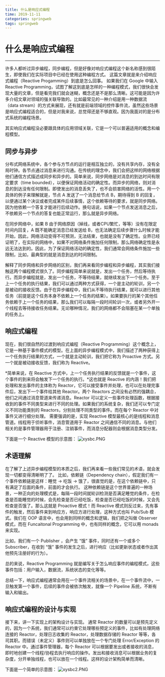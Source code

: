 ```yaml
---
title: 什么是响应式编程
time: 2019-11-11
categories: springweb
tags: springweb
---
```


# 什么是响应式编程
---
许多人都听过异步编程，同步编程，但是好像对响应式编程这个新名称感到很陌生，即使我们在实际项目中已经在使用这种编程方式。
这篇文章就是来介绍响应式编程（Reactive Progamming）到底是怎么回事。
如果我们在 Google 中输入 Reactive Programming，试图了解这到底是怎样的一种编程模式，我们很快会发现大量的文章，但是看完我们就会迷糊，概念还是不是那么清晰。这可能是因为许多介绍文章对领域的强关联导致的。比如最常见的一种介绍是用一种数据流（data stream）的方式来展现，还有就是前端领域的控件事件流，虽然这些场景是响应式编程适合的，但是对我来说，总觉得还是不够直观。因为我面对的是分布式系统的编程场景。

其实响应式编程没必要跟具体的应用领域关联，它是一个可以普遍适用的概念和编程模型。

## 同步与异步
分布式网络系统中，各个参与方节点的运行是相互独立的，没有共享内存，没有全局时钟。各节点通过消息来进行沟通。在传统的理念中，我们会把这样的网络根据他们通信方式描述成同步和异步的。简单来说，同步网络是对消息的到达时间有限定要求（time bounded），以便保证网络活动的确定性。而异步的网络，则对消息的到达没有任何限制。即使发出的消息丢失了，也不会损害网络的活性。用一个具体的例子来理解就是，节点 A 发送了一个消息给节点 B，期待得到 B 的回复，以便通过某个决议或者完成某件后续事情，这个依赖等待的要求，就是同步网络。因为他依赖一个答复才能进行后续动作。换句话说，如果一个节点发送消息之后，不依赖另一个节点的答复也能正常运行，那么就是异步网络。

在同步网络中，如果 B 由于网络原因（掉线，或者CPU繁忙，等等）没有在限定时间内回复，A 既不能确定消息已经发送给 B，也无法确定后续步骤什么时候才能开始，因此，网络活动变得不可预测，无法结束，也就是没有了确定性。业界已经证明了，在实际的网络中，如果不对网络条件施加任何限制，那么网络确定性是永远无法达到的。因此，为了保证网络活动的确定性，我们通常会网络条件施加一些限制，比如，最典型的就是消息到达的时间限制。

解释了同步网络和异步网络的区别，我们再来看同步编程和异步编程，其实我们接触这两个编程模式很久了。同步编程简单来说就是，发出一个任务，然后等待执行。而异步编程就是，发出一个任务，不等待结果，就继续发出下一个任务。至于上一个任务的执行结果，我们可以通过两种方式获得，一个是主动的轮训，另一个是被动的接收反馈。由于在异步编程中，我们从不等待执行结果，就可以进行其他任务（前提是这个任务本身不依赖上一个任务的结果）。如果要执行的某个其他任务依赖于上一个任务的结果，那么我们可以每隔一段时间轮训一次，或者另外开一个线程去等待接收任务结果。无论哪种情况，我们的网络都不会阻塞在某一个单独的任务上。


## 响应式编程
现在，我们很自然的过渡到响应式编程（Reactive Programming）这个概念上，它是一种基于事件模式的模型。在上面的异步编程模式中，我们描述了两种获得上一个任务执行结果的方式，一个就是主动轮训，我们把它称为 Proactive 方式。另一个就是被动接收反馈，我们称为 Reactive。

*简单来说，在 Reactive 方式中，上一个任务执行结果的反馈就是一个事件，这个事件的到来将会触发下一个任务的执行。*这也就是 Reactive 的内涵！我们把处理和发出事件的主体称为 Reactor，它可以接受事件并处理，也可以在处理完事件后，发出下一个事件给其他 Reactor。两个 Reactors 之间没有必然的强耦合，他们之间通过消息管道来传递消息。Reactor 可以定义一些事件处理函数，根据接收到的事件不同类型来进行不同的处理。如果我们的系统复杂，我们还可以专门定义不同功能类别的 Reactors，分别处理不同类型的事件。而在每个 Reactor 中对事件又进行细分处理。
需要强调的是，实现 Reactive 模型最核心的是线程和消息管道。线程用于侦听事件，消息管道用于 Reactor 之间通信不同的消息。与他们相关的是事件管理器用于注册、注销事件，而消息分配器则会根据消息类型分发。

下面是一个 Reactive 模型的示意图：
![xysbc.PNG](https://i.loli.net/2019/11/11/wvtBorkp4H6Qalc.png)

## 术语理解
在了解了上述异步编程模型的本质之后，我们再来看一些我们常见的术语，就会发现一切都变得清晰明了了。
比如，依赖链（Dependency chain），假定我们有一个事件依赖链是这样：睡觉 -> 吃饭 -> 饿了，很直觉的是，在这个依赖链中，只有满足了后面的条件，前面的才会执行。
这种依赖链是这个世界普遍的一种场景，一种正向的处理模式是，每隔一段时间就轮训检测是否满足睡觉的条件，在检查是否能睡觉的时候，会先检查是否已经吃饭，检查是否已经吃饭的时候，又会先检查是否饿了。那么这就是 Proactive 模式！而 Reactive 模式则反过来，先有事件的触发，然后事件来到响应方，响应方进行处理，这种方式也叫 Pub/Sub 模式。我们在 OOP 语言中，也会用到同样的概念和逻辑，我们把之叫做 Observer 模式，而在 Funcaitonal Programming 中，也有同样的概念，它可以用 monads 来实现。

比如，我们有一个 Publisher ，会产生 “饿” 事件，同时还有一个或多个 Subscriber，在收到 “饿” 事件的发生之后，进行响应（比如更新状态或者作出其他预先注册好的行为）。

总的来说，Reactive Programming 就是编写关于怎么响应事件的编程模式，这些事件包括：用户输入，数据流，系统状态的变化等等。

总结一下，响应式编程通常会用在一个事件流相关的场景中，在一个事件流中，一旦触发第一个事件，后续的事件会被依次触发，就像一个 Pipeline 系统，不断有输入和输出。

## 响应式编程的设计与实现
接下来，讲一下实现上的架构设计与实现。
通常 Reactor 的数量可以是预先定义的，因为一个系统，我们通常可以约束它处理哪些预定义的事件，比如有处理网络连接的 Reactor，处理日志收集的 Reactor，处理数据存储的 Reactor 等等，各司其职。而错误（未定义）事件则可以单独放在一个专门处理 Error/Exception 的 Reactor 中。通过事件管理器，每个 Reactor 可以根据要发出或者接收的消息，即时地创建一个线程/协程去执行响应的操作。发出和接收消息可以根据业务的复杂度，分开单独线程，也可以放在一个线程。这样的设计架构简单而清晰。

下面是一个简单的示意图：
![xysbc2.PNG](https://i.loli.net/2019/11/11/c21rgHYqsawhtuX.png)